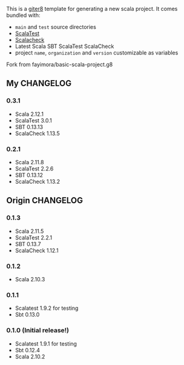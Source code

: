 This is a [giter8](https://github.com/n8han/giter8) template for generating a new scala project. It comes bundled with:

-   `main` and `test` source directories
-   [ScalaTest](http://www.scalatest.org/)
-   [Scalacheck](http://www.scalacheck.org/)
-   Latest Scala SBT ScalaTest ScalaCheck
-   project `name`, `organization` and `version` customizable as variables

Fork from fayimora/basic-scala-project.g8
## My CHANGELOG

### 0.3.1

-   Scala 2.12.1
-   ScalaTest 3.0.1
-   SBT 0.13.13
-   ScalaCheck 1.13.5

### 0.2.1

-   Scala 2.11.8
-   ScalaTest 2.2.6
-   SBT 0.13.12
-   ScalaCheck 1.13.2

## Origin CHANGELOG

### 0.1.3

-   Scala 2.11.5
-   ScalaTest 2.2.1
-   SBT 0.13.7
-   ScalaCheck 1.12.1

### 0.1.2

-   Scala 2.10.3

### 0.1.1

-   Scalatest 1.9.2 for testing
-   Sbt 0.13.0

### 0.1.0 (Initial release!)

-   Scalatest 1.9.1 for testing
-   Sbt 0.12.4
-   Scala 2.10.2
